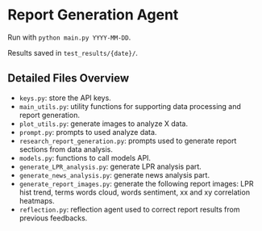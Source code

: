 # Report Generation Agent

Run with `python main.py YYYY-MM-DD`.

Results saved in `test_results/{date}/`.

## Detailed Files Overview

- `keys.py`: store the API keys.
- `main_utils.py`: utility functions for supporting data processing and report generation.
- `plot_utils.py`: generate images to analyze X data.
- `prompt.py`: prompts to used analyze data.
- `research_report_generation.py`: prompts used to generate report sections from data analysis.
- `models.py`: functions to call models API.
- `generate_LPR_analysis.py`: generate LPR analysis part.
- `generate_news_analysis.py`: generate news analysis part.
- `generate_report_images.py`: generate the following report images: LPR hist trend, terms words cloud, words sentiment, xx and xy correlation heatmaps.
- `reflection.py`: reflection agent used to correct report results from previous feedbacks.

